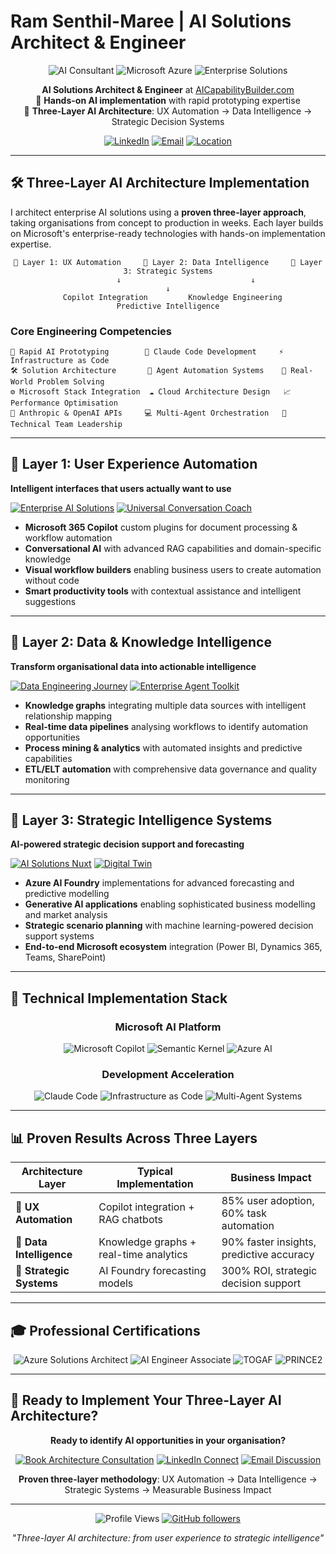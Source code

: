 # Ram Senthil-Maree | AI Solutions Architect & Engineer

<div align="center">

![AI Consultant](https://img.shields.io/badge/AI%20Solutions%20Architect-15%2B%20Years-blue?style=for-the-badge)
![Microsoft Azure](https://img.shields.io/badge/Microsoft%20Azure-Certified-0078D4?style=for-the-badge&logo=microsoft-azure)
![Enterprise Solutions](https://img.shields.io/badge/Hands--On%20AI-Engineer-green?style=for-the-badge)

**AI Solutions Architect & Engineer** at [AICapabilityBuilder.com](https://aicapabilitybuilder.com)  
🚀 **Hands-on AI implementation** with rapid prototyping expertise  
🎯 **Three-Layer AI Architecture**: UX Automation → Data Intelligence → Strategic Decision Systems

[![LinkedIn](https://img.shields.io/badge/LinkedIn-rammaree-0077B5?style=flat-square&logo=linkedin)](https://linkedin.com/in/rammaree)
[![Email](https://img.shields.io/badge/Email-2maree%40gmail.com-red?style=flat-square&logo=gmail)](mailto:2maree@gmail.com)
[![Location](https://img.shields.io/badge/Location-London%2C%20UK-lightgrey?style=flat-square&logo=google-maps)](https://maps.google.com/?q=London,UK)

</div>

---

## 🛠️ **Three-Layer AI Architecture Implementation**

I architect enterprise AI solutions using a **proven three-layer approach**, taking organisations from concept to production in weeks. Each layer builds on Microsoft's enterprise-ready technologies with hands-on implementation expertise.

<div align="center">

```
🎨 Layer 1: UX Automation     🔧 Layer 2: Data Intelligence     🧠 Layer 3: Strategic Systems
        ↓                             ↓                               ↓
  Copilot Integration         Knowledge Engineering          Predictive Intelligence
```

</div>

### **Core Engineering Competencies**
```
🔧 Rapid AI Prototyping        🚀 Claude Code Development     ⚡ Infrastructure as Code
🛠️ Solution Architecture       🤖 Agent Automation Systems    🎯 Real-World Problem Solving
⚙️ Microsoft Stack Integration  ☁️ Cloud Architecture Design   📈 Performance Optimisation
🔄 Anthropic & OpenAI APIs     💻 Multi-Agent Orchestration   👥 Technical Team Leadership
```

---

## 🎨 **Layer 1: User Experience Automation**

**Intelligent interfaces that users actually want to use**

[![Enterprise AI Solutions](https://github-readme-stats.vercel.app/api/pin/?username=maree217&repo=enterprise-ai-solutions&theme=blue-green)](https://github.com/maree217/enterprise-ai-solutions)
[![Universal Conversation Coach](https://github-readme-stats.vercel.app/api/pin/?username=maree217&repo=universal-conversation-coach&theme=blue-green)](https://github.com/maree217/universal-conversation-coach)

- **Microsoft 365 Copilot** custom plugins for document processing & workflow automation
- **Conversational AI** with advanced RAG capabilities and domain-specific knowledge
- **Visual workflow builders** enabling business users to create automation without code
- **Smart productivity tools** with contextual assistance and intelligent suggestions

---

## 🔧 **Layer 2: Data & Knowledge Intelligence**

**Transform organisational data into actionable intelligence**

[![Data Engineering Journey](https://github-readme-stats.vercel.app/api/pin/?username=maree217&repo=data-engineering-journey&theme=blue-green)](https://github.com/maree217/data-engineering-journey)
[![Enterprise Agent Toolkit](https://github-readme-stats.vercel.app/api/pin/?username=maree217&repo=enterprise-agent-toolkit&theme=blue-green)](https://github.com/maree217/enterprise-agent-toolkit)

- **Knowledge graphs** integrating multiple data sources with intelligent relationship mapping
- **Real-time data pipelines** analysing workflows to identify automation opportunities
- **Process mining & analytics** with automated insights and predictive capabilities  
- **ETL/ELT automation** with comprehensive data governance and quality monitoring

---

## 🧠 **Layer 3: Strategic Intelligence Systems**

**AI-powered strategic decision support and forecasting**

[![AI Solutions Nuxt](https://github-readme-stats.vercel.app/api/pin/?username=maree217&repo=ai-solutions-nuxt&theme=blue-green)](https://github.com/maree217/ai-solutions-nuxt)
[![Digital Twin](https://github-readme-stats.vercel.app/api/pin/?username=maree217&repo=ram-digital-twin&theme=blue-green)](https://github.com/maree217/ram-digital-twin)

- **Azure AI Foundry** implementations for advanced forecasting and predictive modelling
- **Generative AI applications** enabling sophisticated business modelling and market analysis
- **Strategic scenario planning** with machine learning-powered decision support systems
- **End-to-end Microsoft ecosystem** integration (Power BI, Dynamics 365, Teams, SharePoint)

---

## 🎯 **Technical Implementation Stack**

<div align="center">

### **Microsoft AI Platform**
![Microsoft Copilot](https://img.shields.io/badge/Microsoft%20Copilot-Studio-0078D4?style=flat-square&logo=microsoft)
![Semantic Kernel](https://img.shields.io/badge/Semantic%20Kernel-Agent%20Orchestration-5C2D91?style=flat-square)
![Azure AI](https://img.shields.io/badge/Azure%20AI%20Foundry-Production%20Ready-0078D4?style=flat-square&logo=microsoft-azure)

### **Development Acceleration**
![Claude Code](https://img.shields.io/badge/Claude%20Code-AI%20Development-FF6B6B?style=flat-square)
![Infrastructure as Code](https://img.shields.io/badge/Infrastructure%20as%20Code-Terraform%2FBicep-623CE4?style=flat-square)
![Multi-Agent Systems](https://img.shields.io/badge/Multi--Agent-MACAE%20Framework-4A90E2?style=flat-square)

</div>

---

## 📊 **Proven Results Across Three Layers**

<div align="center">

| **Architecture Layer** | **Typical Implementation** | **Business Impact** |
|------------------------|---------------------------|-------------------|
| 🎨 **UX Automation** | Copilot integration + RAG chatbots | 85% user adoption, 60% task automation |
| 🔧 **Data Intelligence** | Knowledge graphs + real-time analytics | 90% faster insights, predictive accuracy |
| 🧠 **Strategic Systems** | AI Foundry forecasting models | 300% ROI, strategic decision support |

</div>

---

## 🎓 **Professional Certifications**

<div align="center">

![Azure Solutions Architect](https://img.shields.io/badge/Azure%20AZ--305-Solutions%20Architect%20Expert-0078D4?style=flat-square&logo=microsoft-azure)
![AI Engineer Associate](https://img.shields.io/badge/Azure%20AI%20Engineer-Associate%20(Pursuing)-0078D4?style=flat-square&logo=microsoft-azure)
![TOGAF](https://img.shields.io/badge/TOGAF-Enterprise%20Architecture-orange?style=flat-square)
![PRINCE2](https://img.shields.io/badge/PRINCE2-Practitioner%20%26%20Trainer-purple?style=flat-square)

</div>

---

## 🤝 **Ready to Implement Your Three-Layer AI Architecture?**

<div align="center">

**Ready to identify AI opportunities in your organisation?**

[![Book Architecture Consultation](https://img.shields.io/badge/📅%20Book%20AI%20Architecture%20Session-AICapabilityBuilder.com-blue?style=for-the-badge)](https://aicapabilitybuilder.com)
[![LinkedIn Connect](https://img.shields.io/badge/🤝%20Connect%20on%20LinkedIn-rammaree-0077B5?style=for-the-badge&logo=linkedin)](https://linkedin.com/in/rammaree)
[![Email Discussion](https://img.shields.io/badge/📧%20Discuss%20Your%20Project-2maree%40gmail.com-red?style=for-the-badge&logo=gmail)](mailto:2maree@gmail.com)

**Proven three-layer methodology**: UX Automation → Data Intelligence → Strategic Systems → Measurable Business Impact

</div>

---

<div align="center">

![Profile Views](https://komarev.com/ghpvc/?username=maree217&color=blue&style=flat-square)
[![GitHub followers](https://img.shields.io/github/followers/maree217?label=Follow&style=social)](https://github.com/maree217)

*"Three-layer AI architecture: from user experience to strategic intelligence"*

</div>